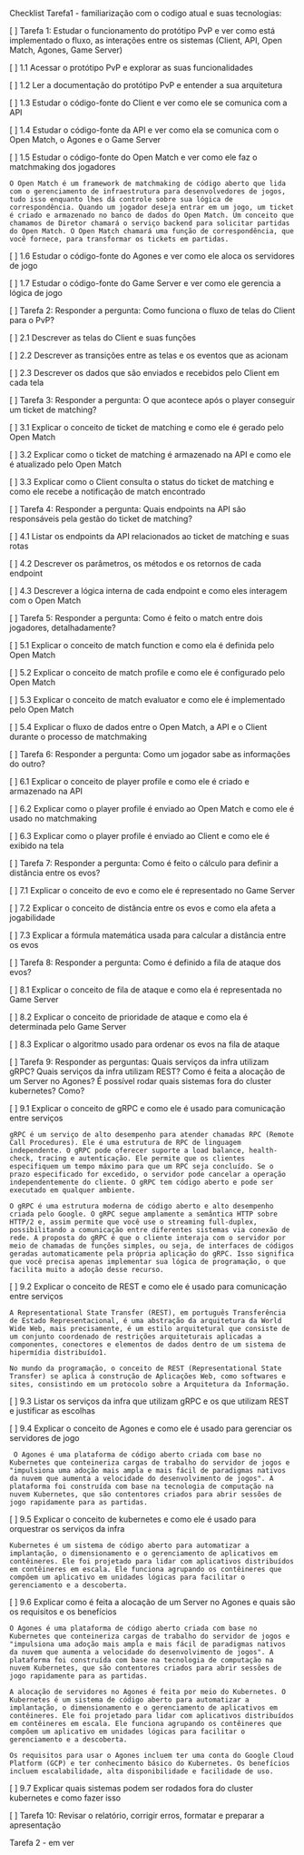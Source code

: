 Checklist Tarefa1 - familiarização com o codigo atual e suas tecnologias:


[ ] Tarefa 1: Estudar o funcionamento do protótipo PvP e ver como está implementado o fluxo, as interações entre os sistemas (Client, API, Open Match, Agones, Game Server)

[ ] 1.1 Acessar o protótipo PvP e explorar as suas funcionalidades

[ ] 1.2 Ler a documentação do protótipo PvP e entender a sua arquitetura

[ ] 1.3 Estudar o código-fonte do Client e ver como ele se comunica com a API

[ ] 1.4 Estudar o código-fonte da API e ver como ela se comunica com o Open Match, o Agones e o Game Server

[ ] 1.5 Estudar o código-fonte do Open Match e ver como ele faz o matchmaking dos jogadores


    O Open Match é um framework de matchmaking de código aberto que lida com o gerenciamento de infraestrutura para desenvolvedores de jogos, tudo isso enquanto lhes dá controle sobre sua lógica de correspondência. Quando um jogador deseja entrar em um jogo, um ticket é criado e armazenado no banco de dados do Open Match. Um conceito que chamamos de Diretor chamará o serviço backend para solicitar partidas do Open Match. O Open Match chamará uma função de correspondência, que você fornece, para transformar os tickets em partidas.



[ ] 1.6 Estudar o código-fonte do Agones e ver como ele aloca os servidores de jogo


   

[ ] 1.7 Estudar o código-fonte do Game Server e ver como ele gerencia a lógica de jogo



[ ] Tarefa 2: Responder a pergunta: Como funciona o fluxo de telas do Client para o PvP?

[ ] 2.1 Descrever as telas do Client e suas funções

[ ] 2.2 Descrever as transições entre as telas e os eventos que as acionam

[ ] 2.3 Descrever os dados que são enviados e recebidos pelo Client em cada tela


[ ] Tarefa 3: Responder a pergunta: O que acontece após o player conseguir um ticket de matching?

[ ] 3.1 Explicar o conceito de ticket de matching e como ele é gerado pelo Open Match

[ ] 3.2 Explicar como o ticket de matching é armazenado na API e como ele é atualizado pelo Open Match

[ ] 3.3 Explicar como o Client consulta o status do ticket de matching e como ele recebe a notificação de match encontrado


[ ] Tarefa 4: Responder a pergunta: Quais endpoints na API são responsáveis pela gestão do ticket de matching?

[ ] 4.1 Listar os endpoints da API relacionados ao ticket de matching e suas rotas

[ ] 4.2 Descrever os parâmetros, os métodos e os retornos de cada endpoint

[ ] 4.3 Descrever a lógica interna de cada endpoint e como eles interagem com o Open Match


[ ] Tarefa 5: Responder a pergunta: Como é feito o match entre dois jogadores, detalhadamente?

[ ] 5.1 Explicar o conceito de match function e como ela é definida pelo Open Match

[ ] 5.2 Explicar o conceito de match profile e como ele é configurado pelo Open Match

[ ] 5.3 Explicar o conceito de match evaluator e como ele é implementado pelo Open Match

[ ] 5.4 Explicar o fluxo de dados entre o Open Match, a API e o Client durante o processo de matchmaking

[ ] Tarefa 6: Responder a pergunta: Como um jogador sabe as informações do outro?

[ ] 6.1 Explicar o conceito de player profile e como ele é criado e armazenado na API

[ ] 6.2 Explicar como o player profile é enviado ao Open Match e como ele é usado no matchmaking

[ ] 6.3 Explicar como o player profile é enviado ao Client e como ele é exibido na tela


[ ] Tarefa 7: Responder a pergunta: Como é feito o cálculo para definir a distância entre os evos?

[ ] 7.1 Explicar o conceito de evo e como ele é representado no Game Server

[ ] 7.2 Explicar o conceito de distância entre os evos e como ela afeta a jogabilidade

[ ] 7.3 Explicar a fórmula matemática usada para calcular a distância entre os evos


[ ] Tarefa 8: Responder a pergunta: Como é definido a fila de ataque dos evos?

[ ] 8.1 Explicar o conceito de fila de ataque e como ela é representada no Game Server

[ ] 8.2 Explicar o conceito de prioridade de ataque e como ela é determinada pelo Game Server

[ ] 8.3 Explicar o algoritmo usado para ordenar os evos na fila de ataque


[ ] Tarefa 9: Responder as perguntas: Quais serviços da infra utilizam gRPC? Quais serviços da infra utilizam REST? Como é feita a alocação de um Server no Agones? É possível rodar quais sistemas fora do cluster kubernetes? Como?

[ ] 9.1 Explicar o conceito de gRPC e como ele é usado para comunicação entre serviços


    gRPC é um serviço de alto desempenho para atender chamadas RPC (Remote Call Procedures). Ele é uma estrutura de RPC de linguagem independente. O gRPC pode oferecer suporte a load balance, health-check, tracing e autenticação. Ele permite que os clientes especifiquem um tempo máximo para que um RPC seja concluído. Se o prazo especificado for excedido, o servidor pode cancelar a operação independentemente do cliente. O gRPC tem código aberto e pode ser executado em qualquer ambiente.

    O gRPC é uma estrutura moderna de código aberto e alto desempenho criada pelo Google. O gRPC segue amplamente a semântica HTTP sobre HTTP/2 e, assim permite que você use o streaming full-duplex, possibilitando a comunicação entre diferentes sistemas via conexão de rede. A proposta do gRPC é que o cliente interaja com o servidor por meio de chamadas de funções simples, ou seja, de interfaces de códigos geradas automaticamente pela própria aplicação do gRPC. Isso significa que você precisa apenas implementar sua lógica de programação, o que facilita muito a adoção desse recurso.


[ ] 9.2 Explicar o conceito de REST e como ele é usado para comunicação entre serviços


    A Representational State Transfer (REST), em português Transferência de Estado Representacional, é uma abstração da arquitetura da World Wide Web, mais precisamente, é um estilo arquitetural que consiste de um conjunto coordenado de restrições arquiteturais aplicadas a componentes, conectores e elementos de dados dentro de um sistema de hipermídia distribuído1.

    No mundo da programação, o conceito de REST (Representational State Transfer) se aplica à construção de Aplicações Web, como softwares e sites, consistindo em um protocolo sobre a Arquitetura da Informação.

[ ] 9.3 Listar os serviços da infra que utilizam gRPC e os que utilizam REST e justificar as escolhas

[ ] 9.4 Explicar o conceito de Agones e como ele é usado para gerenciar os servidores de jogo


     O Agones é uma plataforma de código aberto criada com base no Kubernetes que conteineriza cargas de trabalho do servidor de jogos e "impulsiona uma adoção mais ampla e mais fácil de paradigmas nativos da nuvem que aumenta a velocidade do desenvolvimento de jogos". A plataforma foi construída com base na tecnologia de computação na nuvem Kubernetes, que são contentores criados para abrir sessões de jogo rapidamente para as partidas.


[ ] 9.5 Explicar o conceito de kubernetes e como ele é usado para orquestrar os serviços da infra

    Kubernetes é um sistema de código aberto para automatizar a implantação, o dimensionamento e o gerenciamento de aplicativos em contêineres. Ele foi projetado para lidar com aplicativos distribuídos em contêineres em escala. Ele funciona agrupando os contêineres que compõem um aplicativo em unidades lógicas para facilitar o gerenciamento e a descoberta.


[ ] 9.6 Explicar como é feita a alocação de um Server no Agones e quais são os requisitos e os benefícios

    O Agones é uma plataforma de código aberto criada com base no Kubernetes que conteineriza cargas de trabalho do servidor de jogos e "impulsiona uma adoção mais ampla e mais fácil de paradigmas nativos da nuvem que aumenta a velocidade do desenvolvimento de jogos". A plataforma foi construída com base na tecnologia de computação na nuvem Kubernetes, que são contentores criados para abrir sessões de jogo rapidamente para as partidas.

    A alocação de servidores no Agones é feita por meio do Kubernetes. O Kubernetes é um sistema de código aberto para automatizar a implantação, o dimensionamento e o gerenciamento de aplicativos em contêineres. Ele foi projetado para lidar com aplicativos distribuídos em contêineres em escala. Ele funciona agrupando os contêineres que compõem um aplicativo em unidades lógicas para facilitar o gerenciamento e a descoberta.

    Os requisitos para usar o Agones incluem ter uma conta do Google Cloud Platform (GCP) e ter conhecimento básico do Kubernetes. Os benefícios incluem escalabilidade, alta disponibilidade e facilidade de uso.


[ ] 9.7 Explicar quais sistemas podem ser rodados fora do cluster kubernetes e como fazer isso


[ ] Tarefa 10: Revisar o relatório, corrigir erros, formatar e preparar a apresentação

Tarefa 2 - em ver

